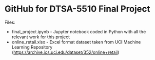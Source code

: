 # GitHub for DTSA-5510 Final Project

Files:
* final_project.ipynb - Jupyter notebook coded in Python with all the relevant work for this project
* online_retail.xlsx - Excel format dataset taken from UCI Machine Learning Repository (https://archive.ics.uci.edu/dataset/352/online+retail)
